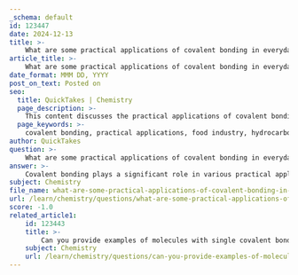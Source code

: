 ```yaml
---
_schema: default
id: 123447
date: 2024-12-13
title: >-
    What are some practical applications of covalent bonding in everyday life?
article_title: >-
    What are some practical applications of covalent bonding in everyday life?
date_format: MMM DD, YYYY
post_on_text: Posted on
seo:
  title: QuickTakes | Chemistry
  page_description: >-
    This content discusses the practical applications of covalent bonding in everyday life, highlighting its role in food preservation, fuel usage, environmental cleanup, pharmaceutical development, materials science, and the structure of biological molecules.
  page_keywords: >-
    covalent bonding, practical applications, food industry, hydrocarbons, environmental remediation, pharmaceuticals, materials science, biological molecules, everyday life
author: QuickTakes
question: >-
    What are some practical applications of covalent bonding in everyday life?
answer: >-
    Covalent bonding plays a significant role in various practical applications in everyday life. Here are some notable examples:\n\n1. **Food Industry**: Covalent compounds are essential in food preservation and flavor enhancement. Many antioxidants, preservatives, and flavoring agents utilize covalent bonds to maintain food quality and extend shelf life. For instance, sugar, which is a covalent compound with the formula $C_{12}H_{22}O_{11}$, is widely used as a sweetener and preservative.\n\n2. **Fuels**: Hydrocarbons such as propane and butane, which are used in liquefied petroleum gas (LPG), are composed of covalent bonds. These compounds store a significant amount of energy due to their covalent structure, which is released during combustion when they react with oxygen to produce carbon dioxide and water. This energy release makes them effective fuels for heating and cooking.\n\n3. **Environmental Remediation**: Covalent compounds are employed in environmental cleanup efforts to mitigate pollution and contamination. For example, certain covalent compounds can be used to bind and neutralize harmful pollutants in soil and water, making them safer for the environment.\n\n4. **Pharmaceuticals**: Many drugs are covalent compounds that interact with biological molecules through covalent bonding. This interaction can enhance the efficacy of medications by ensuring that they bind effectively to their target sites in the body.\n\n5. **Materials Science**: Covalent bonding is fundamental in the creation of various materials, including plastics, fibers, and ceramics. The properties of these materials, such as strength and flexibility, are largely determined by the nature of the covalent bonds between their constituent atoms.\n\n6. **Biological Molecules**: Covalent bonds are crucial in the structure of biological macromolecules like proteins, nucleic acids, and carbohydrates. For example, the structure of DNA is maintained by covalent bonds between nucleotides, which are essential for genetic information storage and transmission.\n\nThese applications illustrate the importance of covalent bonding in both natural and synthetic processes, highlighting its relevance in our daily lives.
subject: Chemistry
file_name: what-are-some-practical-applications-of-covalent-bonding-in-everyday-life.md
url: /learn/chemistry/questions/what-are-some-practical-applications-of-covalent-bonding-in-everyday-life
score: -1.0
related_article1:
    id: 123443
    title: >-
        Can you provide examples of molecules with single covalent bonds?
    subject: Chemistry
    url: /learn/chemistry/questions/can-you-provide-examples-of-molecules-with-single-covalent-bonds
---
```


&nbsp;